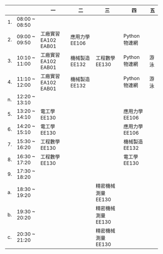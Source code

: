 |     |               | 一                   | 二             | 三                 | 四             | 五   |
| --- | ------------- | -------------------- | -------------- | ------------------ | -------------- | ---- |
| 1.  | 08:00 ~ 08:50 |                      |                |                    |                |      |
| 2.  | 09:00 ~ 09:50 | 工廠實習 EA102 EAB01 | 應用力學 EE106 |                    | Python 物連網  |      |
| 3.  | 10:10 ~ 11:00 | 工廠實習 EA102 EAB01 | 機械製造 EE132 | 工程數學 EE130     | Python 物連網  | 游泳 |
| 4.  | 11:10 ~ 12:00 | 工廠實習 EA102 EAB01 | 機械製造 EE132 |                    | Python 物連網  | 游泳 |
| n.  | 12:20 ~ 13:10 |                      |                |                    |                |      |
| 5.  | 13:20 ~ 14:10 | 電工學 EE130         |                |                    | 應用力學 EE106 |      |
| 6.  | 14:20 ~ 15:10 | 電工學 EE130         |                |                    | 應用力學 EE106 |      |
| 7.  | 15:30 ~ 16:20 | 工程數學 EE130       |                |                    | 機械製造 EE132 |      |
| 8.  | 16:30 ~ 17:20 | 工程數學 EE130       |                |                    | 電工學 EE130   |      |
| 9.  | 17:30 ~ 18:20 |                      |                |                    |                |      |
| a.  | 18:30 ~ 19:20 |                      |                | 精密機械測量 EE130 |                |      |
| b.  | 19:30 ~ 20:20 |                      |                | 精密機械測量 EE130 |                |      |
| c.  | 20:30 ~ 21:20 |                      |                | 精密機械測量 EE130 |                |      |
